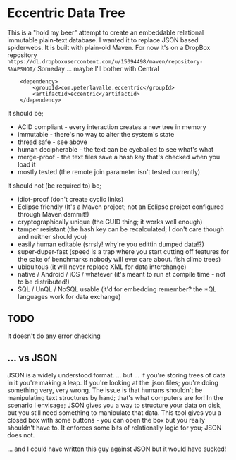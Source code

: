 Eccentric Data Tree
===================

This is a "hold my beer" attempt to create an embeddable relational immutable plain-text database.
I wanted it to replace JSON based spiderwebs.
It is built with plain-old Maven.
For now it's on a DropBox repository `https://dl.dropboxusercontent.com/u/15094498/maven/repository-SNAPSHOT/`
Someday ... maybe I'll bother with Central

		<dependency>
			<groupId>com.peterlavalle.eccentric</groupId>
			<artifactId>eccentric</artifactId>
		</dependency>

It should be;
 * ACID compliant - every interaction creates a new tree in memory
 * immutable - there's no way to alter the system's state
 * thread safe - see above
 * human decipherable - the text can be eyeballed to see what's what
 * merge-proof - the text files save a hash key that's checked when you load it
 * mostly tested (the remote join parameter isn't tested currently)

It should not (be required to) be;
 * idiot-proof (don't create cyclic links)
 * Eclipse friendly (It's a Maven project; not an Eclipse project configured through Maven dammit!)
 * cryptographically unique (the GUID thing; it works well enough)
 * tamper resistant (the hash key can be recalculated; I don't care though and neither should you)
 * easily human editable (srrsly! why're you edittin dumped data!?)
 * super-duper-fast (speed is a trap where you start cutting off features for the sake of benchmarks nobody will ever care about. fish climb trees)
 * ubiquitous (it will never replace XML for data interchange)
 * native / Android / iOS / whatever (it's meant to run at compile time - not to be distributed!)
 * SQL / UnQL / NoSQL usable (it'd for embedding remember? the *QL languages work for data exchange)

TODO
----

It doesn't do any error checking

... vs JSON
-----------

JSON is a widely understood format.
... but ... if you're storing trees of data in it you're making a leap.
If you're looking at the .json files; you're doing something very, very wrong.
The issue is that humans shouldn't be manipulating text structures by hand; that's what computers are for!
In the scenario I envisage; JSON gives you a way to structure your data on disk, but you still need something to manipulate that data.
This tool gives you a closed box with some buttons - you can open the box but you really shouldn't have to.
It enforces some bits of relationally logic for you; JSON does not.

... and I could have written this guy against JSON but it would have sucked!
